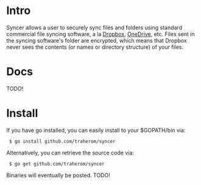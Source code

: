 # Intro
Syncer allows a user to securely sync files and folders using standard
commercial file syncing software, a la [Dropbox](https://www.dropbox.com/),
[OneDrive](https://onedrive.live.com/), etc. Files sent in the syncing software's
folder are encrypted, which means that Dropbox never sees the contents (or names or directory structure) of your files.

# Docs
TODO!

# Install
If you have go installed, you can easily install to your $GOPATH/bin via:

     $ go install github.com/traherom/syncer

Alternatively, you can retrieve the source code via:

     $ go get github.com/traherom/syncer

Binaries will eventually be posted. TODO!

